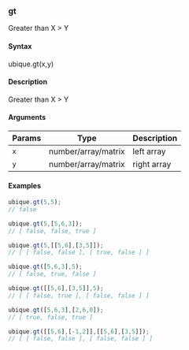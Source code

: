 ### gt

Greater than X > Y


#### Syntax

ubique.gt(x,y)


#### Description

Greater than X > Y  



#### Arguments

|Params|Type|Description
|---------|----|-----------
|`x` | number/array/matrix | left array
|`y` | number/array/matrix | right array


#### Examples

```js
ubique.gt(5,5);
// false

ubique.gt(5,[5,6,3]);
// [ false, false, true ]

ubique.gt(5,[[5,6],[3,5]]);
// [ [ false, false ], [ true, false ] ]

ubique.gt([5,6,3],5);
// [ false, true, false ]

ubique.gt([[5,6],[3,5]],5);
// [ [ false, true ], [ false, false ] ]

ubique.gt([5,6,3],[2,6,0]);
// [ true, false, true ]

ubique.gt([[5,6],[-1,2]],[[5,6],[3,5]]);
// [ [ false, false ], [ false, false ] ]
```

